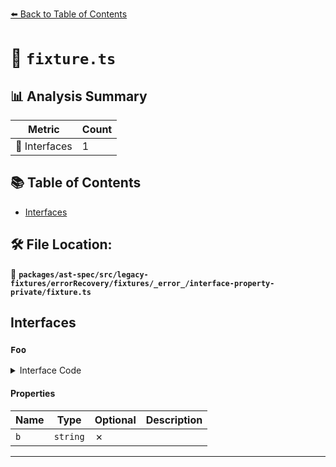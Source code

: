 [⬅️ Back to Table of Contents](../../../../../../../../index.md)

# 📄 `fixture.ts`

## 📊 Analysis Summary

| Metric | Count |
|--------|-------|
| 📐 Interfaces | 1 |

## 📚 Table of Contents

- [Interfaces](#interfaces)

## 🛠️ File Location:
📂 **`packages/ast-spec/src/legacy-fixtures/errorRecovery/fixtures/_error_/interface-property-private/fixture.ts`**

## Interfaces

### `Foo`

<details><summary>Interface Code</summary>

```ts
interface Foo {
  private b: string;
}
```
</details>

#### Properties

| Name | Type | Optional | Description |
|------|------|----------|-------------|
| `b` | `string` | ✗ |  |


---